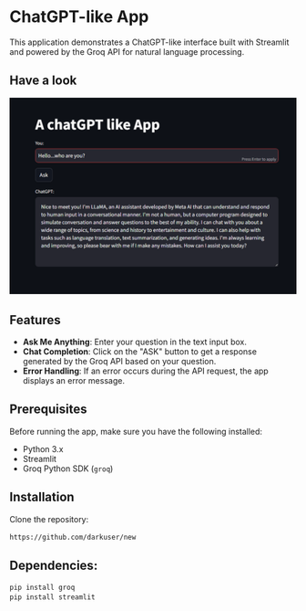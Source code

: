 # ChatGPT-like App 

This application demonstrates a ChatGPT-like interface built with Streamlit and powered by the Groq API for natural language processing.

## Have a look
<img src="https://github.com/imabhnv/chatBot/blob/main/chatGPT.png">


## Features

- **Ask Me Anything**: Enter your question in the text input box.
- **Chat Completion**: Click on the "ASK" button to get a response generated by the Groq API based on your question.
- **Error Handling**: If an error occurs during the API request, the app displays an error message.

## Prerequisites

Before running the app, make sure you have the following installed:

- Python 3.x
- Streamlit
- Groq Python SDK (`groq`)

## Installation

Clone the repository:
   ```bash
https://github.com/darkuser/new
```
## Dependencies:

```bash
pip install groq
pip install streamlit
```
